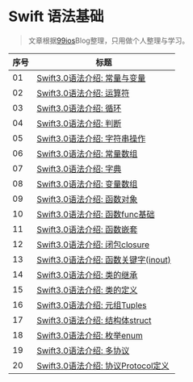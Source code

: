 # Swift 语法基础

> 文章根据[99ios](http://www.99ios.com/index.php/author/1/)Blog整理，只用做个人整理与学习。


序号 | 标题
------- | -------
01 | [Swift3.0语法介绍: 常量与变量](https://github.com/CalvinCheungCoder/Swift/blob/master/01-%E5%B8%B8%E9%87%8F%E5%92%8C%E5%8F%98%E9%87%8F/Swift3.0%E8%AF%AD%E6%B3%95%E4%BB%8B%E7%BB%8D:%20%E5%B8%B8%E9%87%8F%E4%B8%8E%E5%8F%98%E9%87%8F.md)
02 | [Swift3.0语法介绍: 运算符](https://github.com/CalvinCheungCoder/Swift/blob/master/02-%E8%BF%90%E7%AE%97%E7%AC%A6/Swift3.0%E8%AF%AD%E6%B3%95%E4%BB%8B%E7%BB%8D%EF%BC%9A%E8%BF%90%E7%AE%97%E7%AC%A6.md)
03 | [Swift3.0语法介绍: 循环](https://github.com/CalvinCheungCoder/Swift/blob/master/03-%E5%BE%AA%E7%8E%AF/Swift3.0%E8%AF%AD%E6%B3%95%E4%BB%8B%E7%BB%8D-%E5%BE%AA%E7%8E%AF.md)
04 | [Swift3.0语法介绍: 判断](https://github.com/CalvinCheungCoder/Swift/blob/master/04-%E5%88%A4%E6%96%AD/Swift3.0%E8%AF%AD%E6%B3%95%E4%BB%8B%E7%BB%8D-%E5%88%A4%E6%96%AD.md)
05 | [Swift3.0语法介绍: 字符串操作](https://github.com/CalvinCheungCoder/Swift/blob/master/05-%E5%AD%97%E7%AC%A6%E4%B8%B2%E6%93%8D%E4%BD%9C/Swift3.0%E8%AF%AD%E6%B3%95%E4%BB%8B%E7%BB%8D-%E5%AD%97%E7%AC%A6%E4%B8%B2%E6%93%8D%E4%BD%9C.md)
06 | [Swift3.0语法介绍: 常量数组](https://github.com/CalvinCheungCoder/Swift/blob/master/06-%E5%B8%B8%E9%87%8F%E6%95%B0%E7%BB%84/Swift3.0%E8%AF%AD%E6%B3%95%E4%BB%8B%E7%BB%8D-%E5%B8%B8%E9%87%8F%E6%95%B0%E7%BB%84.md)
07 | [Swift3.0语法介绍: 字典](https://github.com/CalvinCheungCoder/Swift/blob/master/07-%E5%AD%97%E5%85%B8/Swift3.0%E8%AF%AD%E6%B3%95%E4%BB%8B%E7%BB%8D-%E5%AD%97%E5%85%B8.md)
08 | [Swift3.0语法介绍: 变量数组](https://github.com/CalvinCheungCoder/Swift/blob/master/08-%E5%8F%98%E9%87%8F%E6%95%B0%E7%BB%84/Swift3.0%E8%AF%AD%E6%B3%95%E4%BB%8B%E7%BB%8D-%E5%8F%98%E9%87%8F%E6%95%B0%E7%BB%84%20.md)
09 | [Swift3.0语法介绍: 函数对象](https://github.com/CalvinCheungCoder/Swift/blob/master/09-%E5%87%BD%E6%95%B0%E5%AF%B9%E8%B1%A1/Swift3.0%E8%AF%AD%E6%B3%95%E4%BB%8B%E7%BB%8D-%E5%87%BD%E6%95%B0%E5%AF%B9%E8%B1%A1.md)
10 | [Swift3.0语法介绍: 函数func基础](https://github.com/CalvinCheungCoder/Swift/blob/master/10-%E5%87%BD%E6%95%B0func%E5%9F%BA%E7%A1%80/Swift3.0%E8%AF%AD%E6%B3%95%E4%BB%8B%E7%BB%8D-%E5%87%BD%E6%95%B0func%E5%9F%BA%E7%A1%80%20.md)
11 | [Swift3.0语法介绍: 函数嵌套](https://github.com/CalvinCheungCoder/Swift/blob/master/11-%E5%87%BD%E6%95%B0%E5%B5%8C%E5%A5%97/Swift3.0%E8%AF%AD%E6%B3%95%E4%BB%8B%E7%BB%8D-%E5%87%BD%E6%95%B0%E5%B5%8C%E5%A5%97.md)
12 | [Swift3.0语法介绍: 闭包closure](https://github.com/CalvinCheungCoder/Swift/blob/master/12-%E9%97%AD%E5%8C%85closure/Swift3.0%E8%AF%AD%E6%B3%95%E4%BB%8B%E7%BB%8D-%E9%97%AD%E5%8C%85closure.md)
13 | [Swift3.0语法介绍: 函数关键字(inout)](https://github.com/CalvinCheungCoder/Swift/blob/master/13-%E5%87%BD%E6%95%B0%E5%85%B3%E9%94%AE%E5%AD%97(inout)/Swift3.0%E8%AF%AD%E6%B3%95%E4%BB%8B%E7%BB%8D-%E5%87%BD%E6%95%B0%E5%85%B3%E9%94%AE%E5%AD%97(inout).md)
14 | [Swift3.0语法介绍: 类的继承](https://github.com/CalvinCheungCoder/Swift/blob/master/14-%E7%B1%BB%E7%9A%84%E7%BB%A7%E6%89%BF/Swift3.0%E8%AF%AD%E6%B3%95%E4%BB%8B%E7%BB%8D-%E7%B1%BB%E7%9A%84%E7%BB%A7%E6%89%BF.md)
15 | [Swift3.0语法介绍: 类的定义](https://github.com/CalvinCheungCoder/Swift/blob/master/15-%E7%B1%BB%E7%9A%84%E5%AE%9A%E4%B9%89/Swift3.0%E8%AF%AD%E6%B3%95%E4%BB%8B%E7%BB%8D-%E7%B1%BB%E7%9A%84%E5%AE%9A%E4%B9%89.md)
16 | [Swift3.0语法介绍: 元组Tuples](https://github.com/CalvinCheungCoder/Swift/blob/master/16-%E5%85%83%E7%BB%84Tuples/Swift3.0%E8%AF%AD%E6%B3%95%E4%BB%8B%E7%BB%8D-%E5%85%83%E7%BB%84Tuples.md)
17 | [Swift3.0语法介绍: 结构体struct](https://github.com/CalvinCheungCoder/Swift/blob/master/17-%E7%BB%93%E6%9E%84%E4%BD%93struct/Swift3.0%E8%AF%AD%E6%B3%95%E4%BB%8B%E7%BB%8D-%E7%BB%93%E6%9E%84%E4%BD%93struct.md)
18 | [Swift3.0语法介绍: 枚举enum](https://github.com/CalvinCheungCoder/Swift/blob/master/18-%E6%9E%9A%E4%B8%BEenum/Swift3.0%E8%AF%AD%E6%B3%95%E4%BB%8B%E7%BB%8D-%E6%9E%9A%E4%B8%BEenum.md)
19 | [Swift3.0语法介绍: 多协议](https://github.com/CalvinCheungCoder/Swift/blob/master/19-%E5%A4%9A%E5%8D%8F%E8%AE%AE/Swift3.0%E8%AF%AD%E6%B3%95%E4%BB%8B%E7%BB%8D-%E5%A4%9A%E5%8D%8F%E8%AE%AE.md)
20 | [Swift3.0语法介绍: 协议Protocol定义](https://github.com/CalvinCheungCoder/Swift/blob/master/20-%E5%8D%8F%E8%AE%AEProtocol%E5%AE%9A%E4%B9%89/Swift3.0%E8%AF%AD%E6%B3%95%E4%BB%8B%E7%BB%8D-%E5%8D%8F%E8%AE%AEProtocol%E5%AE%9A%E4%B9%89.md)

